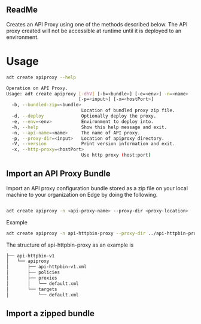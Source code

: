 ## ReadMe
Creates an API Proxy using one of the methods described below. The API proxy created will not be accessible at runtime until it is deployed to an environment.


# Usage

```sh
adt create apiproxy --help
```

```sh
Operation on API Proxy.
Usage: adt create apiproxy [-dhV] [-b=<bundle>] [-e=<env>] -n=<name>
                           [-p=<input>] [-x=<hostPort>]
  -b, --bundled-zip=<bundle>
                            Location of bundled proxy zip file.
  -d, --deploy              Optionally deploy the proxy.
  -e, --env=<env>           Environment to deploy into.
  -h, --help                Show this help message and exit.
  -n, --api-name=<name>     The name of API proxy.
  -p, --proxy-dir=<input>   Location of apiproxy directory.
  -V, --version             Print version information and exit.
  -x, --http-proxy=<hostPort>
                            Use http proxy (host:port)
```                            
  
## Import an API Proxy Bundle

Import an API proxy configuration bundle stored as a zip file on your local machine to your organization on Edge by doing the following.


```sh

adt create apiproxy -n <api-proxy-name> --proxy-dir <proxy-location>

```

Example

```sh
adt create apiproxy -n api-httpbin-proxy --proxy-dir ../api-httpbin-proxy/
```

  The structure of api-httpbin-proxy as an example is

```sh
├── api-httpbin-v1
│   └── apiproxy
│       ├── api-httpbin-v1.xml
│       ├── policies
│       ├── proxies
│       │   └── default.xml
│       └── targets
│           └── default.xml
```

## Import a zipped bundle
